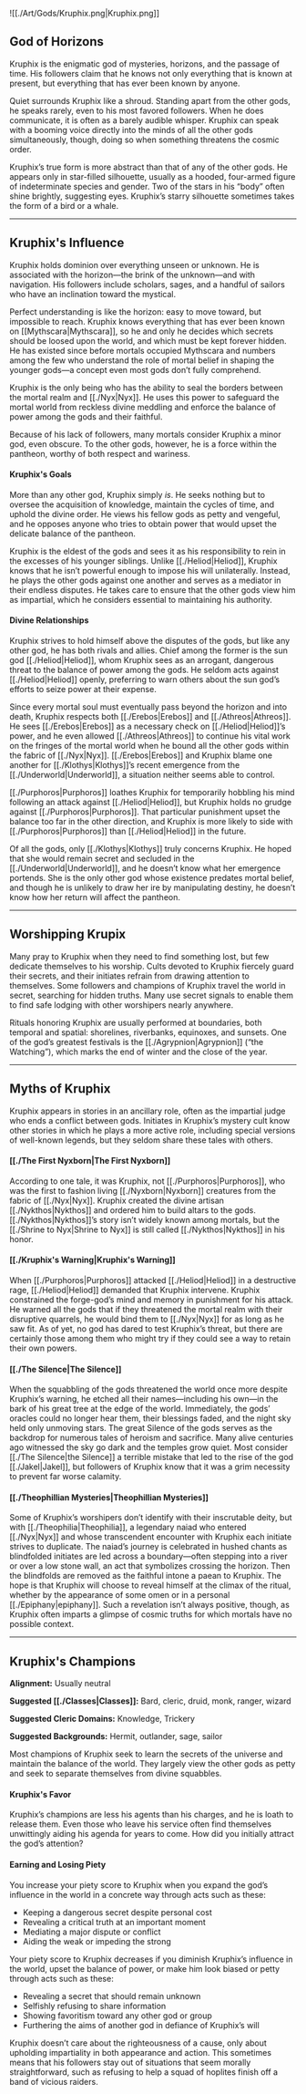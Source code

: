 ![[./Art/Gods/Kruphix.png|Kruphix.png]]

## God of Horizons
Kruphix is the enigmatic god of mysteries, horizons, and the passage of time. His followers claim that he knows not only everything that is known at present, but everything that has ever been known by anyone.

Quiet surrounds Kruphix like a shroud. Standing apart from the other gods, he speaks rarely, even to his most favored followers. When he does communicate, it is often as a barely audible whisper. Kruphix can speak with a booming voice directly into the minds of all the other gods simultaneously, though, doing so when something threatens the cosmic order.

Kruphix’s true form is more abstract than that of any of the other gods. He appears only in star-filled silhouette, usually as a hooded, four-armed figure of indeterminate species and gender. Two of the stars in his “body” often shine brightly, suggesting eyes. Kruphix’s starry silhouette sometimes takes the form of a bird or a whale.

---

## Kruphix's Influence
Kruphix holds dominion over everything unseen or unknown. He is associated with the horizon—the brink of the unknown—and with navigation. His followers include scholars, sages, and a handful of sailors who have an inclination toward the mystical.

Perfect understanding is like the horizon: easy to move toward, but impossible to reach. Kruphix knows everything that has ever been known on [[Mythscara|Mythscara]], so he and only he decides which secrets should be loosed upon the world, and which must be kept forever hidden. He has existed since before mortals occupied Mythscara and numbers among the few who understand the role of mortal belief in shaping the younger gods—a concept even most gods don’t fully comprehend.

Kruphix is the only being who has the ability to seal the borders between the mortal realm and [[./Nyx|Nyx]]. He uses this power to safeguard the mortal world from reckless divine meddling and enforce the balance of power among the gods and their faithful.

Because of his lack of followers, many mortals consider Kruphix a minor god, even obscure. To the other gods, however, he is a force within the pantheon, worthy of both respect and wariness.

#### Kruphix's Goals
More than any other god, Kruphix simply _is_. He seeks nothing but to oversee the acquisition of knowledge, maintain the cycles of time, and uphold the divine order. He views his fellow gods as petty and vengeful, and he opposes anyone who tries to obtain power that would upset the delicate balance of the pantheon.

Kruphix is the eldest of the gods and sees it as his responsibility to rein in the excesses of his younger siblings. Unlike [[./Heliod|Heliod]], Kruphix knows that he isn’t powerful enough to impose his will unilaterally. Instead, he plays the other gods against one another and serves as a mediator in their endless disputes. He takes care to ensure that the other gods view him as impartial, which he considers essential to maintaining his authority.

#### Divine Relationships
Kruphix strives to hold himself above the disputes of the gods, but like any other god, he has both rivals and allies. Chief among the former is the sun god [[./Heliod|Heliod]], whom Kruphix sees as an arrogant, dangerous threat to the balance of power among the gods. He seldom acts against [[./Heliod|Heliod]] openly, preferring to warn others about the sun god’s efforts to seize power at their expense.

Since every mortal soul must eventually pass beyond the horizon and into death, Kruphix respects both [[./Erebos|Erebos]] and [[./Athreos|Athreos]]. He sees [[./Erebos|Erebos]] as a necessary check on [[./Heliod|Heliod]]’s power, and he even allowed [[./Athreos|Athreos]] to continue his vital work on the fringes of the mortal world when he bound all the other gods within the fabric of [[./Nyx|Nyx]]. [[./Erebos|Erebos]] and Kruphix blame one another for [[./Klothys|Klothys]]’s recent emergence from the [[./Underworld|Underworld]], a situation neither seems able to control.

[[./Purphoros|Purphoros]] loathes Kruphix for temporarily hobbling his mind following an attack against [[./Heliod|Heliod]], but Kruphix holds no grudge against [[./Purphoros|Purphoros]]. That particular punishment upset the balance too far in the other direction, and Kruphix is more likely to side with [[./Purphoros|Purphoros]] than [[./Heliod|Heliod]] in the future.

Of all the gods, only [[./Klothys|Klothys]] truly concerns Kruphix. He hoped that she would remain secret and secluded in the [[./Underworld|Underworld]], and he doesn’t know what her emergence portends. She is the only other god whose existence predates mortal belief, and though he is unlikely to draw her ire by manipulating destiny, he doesn’t know how her return will affect the pantheon.

---

## Worshipping Krupix
Many pray to Kruphix when they need to find something lost, but few dedicate themselves to his worship. Cults devoted to Kruphix fiercely guard their secrets, and their initiates refrain from drawing attention to themselves. Some followers and champions of Kruphix travel the world in secret, searching for hidden truths. Many use secret signals to enable them to find safe lodging with other worshipers nearly anywhere.

Rituals honoring Kruphix are usually performed at boundaries, both temporal and spatial: shorelines, riverbanks, equinoxes, and sunsets. One of the god’s greatest festivals is the [[./Agrypnion|Agrypnion]] (“the Watching”), which marks the end of winter and the close of the year.

---

## Myths of Kruphix
Kruphix appears in stories in an ancillary role, often as the impartial judge who ends a conflict between gods. Initiates in Kruphix’s mystery cult know other stories in which he plays a more active role, including special versions of well-known legends, but they seldom share these tales with others.

#### [[./The First Nyxborn|The First Nyxborn]]
According to one tale, it was Kruphix, not [[./Purphoros|Purphoros]], who was the first to fashion living [[./Nyxborn|Nyxborn]] creatures from the fabric of [[./Nyx|Nyx]]. Kruphix created the divine artisan [[./Nykthos|Nykthos]] and ordered him to build altars to the gods. [[./Nykthos|Nykthos]]’s story isn’t widely known among mortals, but the [[./Shrine to Nyx|Shrine to Nyx]] is still called [[./Nykthos|Nykthos]] in his honor.
#### [[./Kruphix's Warning|Kruphix's Warning]]
When [[./Purphoros|Purphoros]] attacked [[./Heliod|Heliod]] in a destructive rage, [[./Heliod|Heliod]] demanded that Kruphix intervene. Kruphix constrained the forge-god’s mind and memory in punishment for his attack. He warned all the gods that if they threatened the mortal realm with their disruptive quarrels, he would bind them to [[./Nyx|Nyx]] for as long as he saw fit. As of yet, no god has dared to test Kruphix’s threat, but there are certainly those among them who might try if they could see a way to retain their own powers.
#### [[./The Silence|The Silence]]
When the squabbling of the gods threatened the world once more despite Kruphix’s warning, he etched all their names—including his own—in the bark of his great tree at the edge of the world. Immediately, the gods’ oracles could no longer hear them, their blessings faded, and the night sky held only unmoving stars. The great Silence of the gods serves as the backdrop for numerous tales of heroism and sacrifice. Many alive centuries ago witnessed the sky go dark and the temples grow quiet. Most consider [[./The Silence|the Silence]] a terrible mistake that led to the rise of the god [[./Jakel|Jakel]], but followers of Kruphix know that it was a grim necessity to prevent far worse calamity.
#### [[./Theophillian Mysteries|Theophillian Mysteries]]
Some of Kruphix’s worshipers don’t identify with their inscrutable deity, but with [[./Theophilia|Theophilia]], a legendary naiad who entered [[./Nyx|Nyx]] and whose transcendent encounter with Kruphix each initiate strives to duplicate. The naiad’s journey is celebrated in hushed chants as blindfolded initiates are led across a boundary—often stepping into a river or over a low stone wall, an act that symbolizes crossing the horizon. Then the blindfolds are removed as the faithful intone a paean to Kruphix. The hope is that Kruphix will choose to reveal himself at the climax of the ritual, whether by the appearance of some omen or in a personal [[./Epiphany|epiphany]]. Such a revelation isn’t always positive, though, as Kruphix often imparts a glimpse of cosmic truths for which mortals have no possible context.

---

## Kruphix's Champions
**Alignment:** Usually neutral

**Suggested [[./Classes|Classes]]:** Bard, cleric, druid, monk, ranger, wizard

**Suggested Cleric Domains:** Knowledge, Trickery

**Suggested Backgrounds:** Hermit, outlander, sage, sailor

Most champions of Kruphix seek to learn the secrets of the universe and maintain the balance of the world. They largely view the other gods as petty and seek to separate themselves from divine squabbles.

#### Kruphix's Favor
Kruphix’s champions are less his agents than his charges, and he is loath to release them. Even those who leave his service often find themselves unwittingly aiding his agenda for years to come. How did you initially attract the god’s attention?

#### Earning and Losing Piety
You increase your piety score to Kruphix when you expand the god’s influence in the world in a concrete way through acts such as these:

- Keeping a dangerous secret despite personal cost
- Revealing a critical truth at an important moment
- Mediating a major dispute or conflict
- Aiding the weak or impeding the strong

Your piety score to Kruphix decreases if you diminish Kruphix’s influence in the world, upset the balance of power, or make him look biased or petty through acts such as these:

- Revealing a secret that should remain unknown
- Selfishly refusing to share information
- Showing favoritism toward any other god or group
- Furthering the aims of another god in defiance of Kruphix’s will

Kruphix doesn’t care about the righteousness of a cause, only about upholding impartiality in both appearance and action. This sometimes means that his followers stay out of situations that seem morally straightforward, such as refusing to help a squad of hoplites finish off a band of vicious raiders.